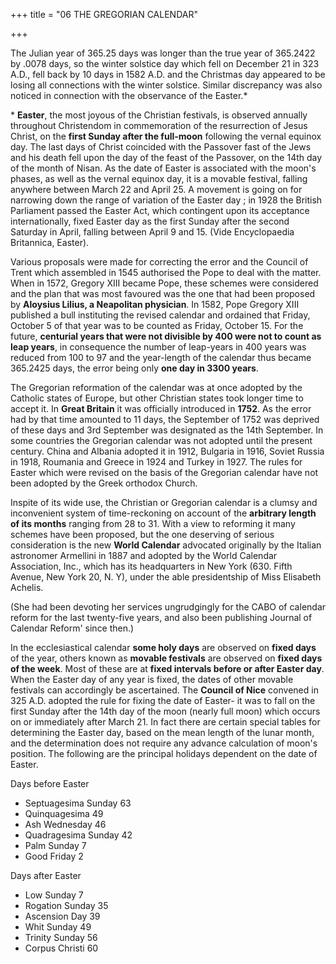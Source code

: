 +++
title = "06 THE GREGORIAN CALENDAR"

+++

The Julian year of 365.25 days was longer than the true year of 365.2422 by .0078 days, so the winter solstice day which fell on December 21 in 323 A.D., fell back by 10 days in 1582 A.D. and the Christmas day appeared to be losing all connections with the winter solstice. Similar discrepancy was also noticed in connection with the observance of the Easter.\* 

\* **Easter**, the most joyous of the Christian festivals, is observed annually throughout Christendom in commemoration of the resurrection of Jesus Christ, on the **first Sunday after the full-moon** following the vernal equinox day. The last days of Christ coincided with the Passover fast of the Jews and his death fell upon the day of the feast of the Passover, on the 14th day of the month of Nisan. As the date of Easter is associated with the moon's phases, as well as the vernal equinox day, it is a movable festival, falling anywhere between March 22 and April 25. A movement is going on for narrowing down the range of variation of the Easter day ; in 1928 the British Parliament passed the Easter Act, which contingent upon its acceptance internationally, fixed Easter day as the first Sunday after the second Saturday in April, falling between April 9 and 15. (Vide Encyclopaedia Britannica, Easter). 

Various proposals were made for correcting the error and the Council of Trent which assembled in 1545 authorised the Pope to deal with the matter. When in 1572, Gregory XIII became Pope, these schemes were considered and the plan that was most favoured was the one that had been proposed by **Aloysius Lilius, a Neapolitan physician**. In 1582, Pope Gregory XIII published a bull instituting the revised calendar and ordained that Friday, October 5 of that year was to be counted as Friday, October 15. For the future, **centurial years that were not divisible by 400 were not to count as leap years**, in consequence the number of leap-years in 400 years was reduced from 100 to 97 and the year-length of the calendar thus became 365.2425 days, the error being only **one day in 3300 years**. 

The Gregorian reformation of the calendar was at once adopted by the Catholic states of Europe, but other Christian states took longer time to accept it. In **Great Britain** it was officially introduced in **1752**. As the error had by that time amounted to 11 days, the September of 1752 was deprived of these days and 3rd September was designated as the 14th September. In some countries the Gregorian calendar was not adopted until the present century. China and Albania adopted it in 1912, Bulgaria in 1916, Soviet Russia in 1918, Roumania and Greece in 1924 and Turkey in 1927. The rules for Easter which were revised on the basis of the Gregorian calendar have not been adopted by the Greek orthodox Church. 

Inspite of its wide use, the Christian or Gregorian calendar is a clumsy and inconvenient system of time-reckoning on account of the **arbitrary length of its months** ranging from 28 to 31. With a view to reforming it many schemes have been proposed, but the one deserving of serious consideration is the new **World Calendar** advocated originally by the Italian astronomer Armellini in 1887 and adopted by the World Calendar Association, Inc., which has its headquarters in New York (630. Fifth Avenue, New York 20, N. Y), under the able presidentship of Miss Elisabeth Achelis. 

(She had been devoting her services ungrudgingly for the CABO of calendar reform for the last twenty-five years, and also been publishing Journal of Calendar Reform' since then.)

In the ecclesiastical calendar **some holy days** are observed on **fixed days** of the year, others known as **movable festivals** are observed on **fixed days of the week**. Most of these are at **fixed intervals before or after Easter day**. When the Easter day of any year is fixed, the dates of other movable festivals can accordingly be ascertained. The **Council of Nice** convened in 325 A.D. adopted the rule for fixing the date of Easter- it was to fall on the first Sunday after the 14th day of the moon (nearly full moon) which occurs on or immediately after March 21. In fact there are certain special tables for determining the Easter day, based on the mean length of the lunar month, and the determination does not require any advance calculation of moon's position. The following are the principal holidays dependent on the date of Easter. 

Days before Easter 

- Septuagesima Sunday 63 
- Quinquagesima 49 
- Ash Wednesday 46 
- Quadragesima Sunday 42 
- Palm Sunday 7
- Good Friday 2 

Days after Easter 

- Low Sunday 7 
- Rogation Sunday 35 
- Ascension Day 39 
- Whit Sunday 49 
- Trinity Sunday 56 
- Corpus Christi 60
 